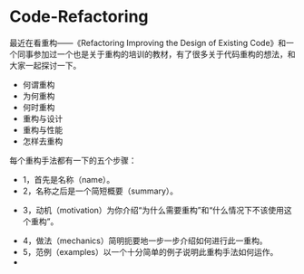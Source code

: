 ﻿# Code-Refactoring
最近在看重构——《Refactoring Improving the Design of Existing Code》和一个同事参加过一个也是关于重构的培训的教材，有了很多关于代码重构的想法，和大家一起探讨一下。

- 何谓重构
- 为何重构
- 何时重构
- 重构与设计
- 重构与性能
- 怎样去重构

每个重构手法都有一下的五个步骤：

- 1，首先是名称（name）。
- 2，名称之后是一个简短概要（summary）。
+ 3，动机（motivation）为你介绍“为什么需要重构”和“什么情况下不该使用这个重构”。
-  4，做法（mechanics）简明扼要地一步一步介绍如何进行此一重构。
- 5，范例（examples）以一个十分简单的例子说明此重构手法如何运作。
-

